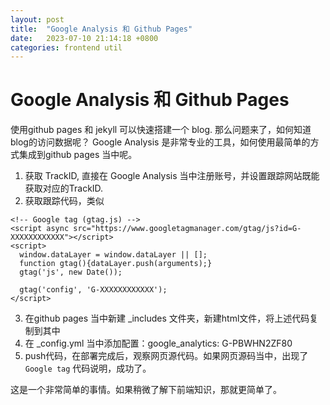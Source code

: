 ```yaml
---
layout: post
title:  "Google Analysis 和 Github Pages"
date:   2023-07-10 21:14:18 +0800
categories: frontend util
---
```

# Google Analysis 和 Github Pages
使用github pages 和 jekyll 可以快速搭建一个 blog. 那么问题来了，如何知道blog的访问数据呢？
Google Analysis 是非常专业的工具，如何使用最简单的方式集成到github pages 当中呢。

1. 获取 TrackID, 直接在 Google Analysis 当中注册账号，并设置跟踪网站既能获取对应的TrackID.
2. 获取跟踪代码，类似
```
<!-- Google tag (gtag.js) -->
<script async src="https://www.googletagmanager.com/gtag/js?id=G-XXXXXXXXXXXX"></script>
<script>
  window.dataLayer = window.dataLayer || [];
  function gtag(){dataLayer.push(arguments);}
  gtag('js', new Date());

  gtag('config', 'G-XXXXXXXXXXXX');
</script>
```
3. 在github pages 当中新建 _includes 文件夹，新建html文件，将上述代码复制到其中
4. 在 _config.yml 当中添加配置：google_analytics: G-PBWHN2ZF80
5. push代码，在部署完成后，观察网页源代码。如果网页源码当中，出现了`Google tag` 代码说明，成功了。

这是一个非常简单的事情。如果稍微了解下前端知识，那就更简单了。